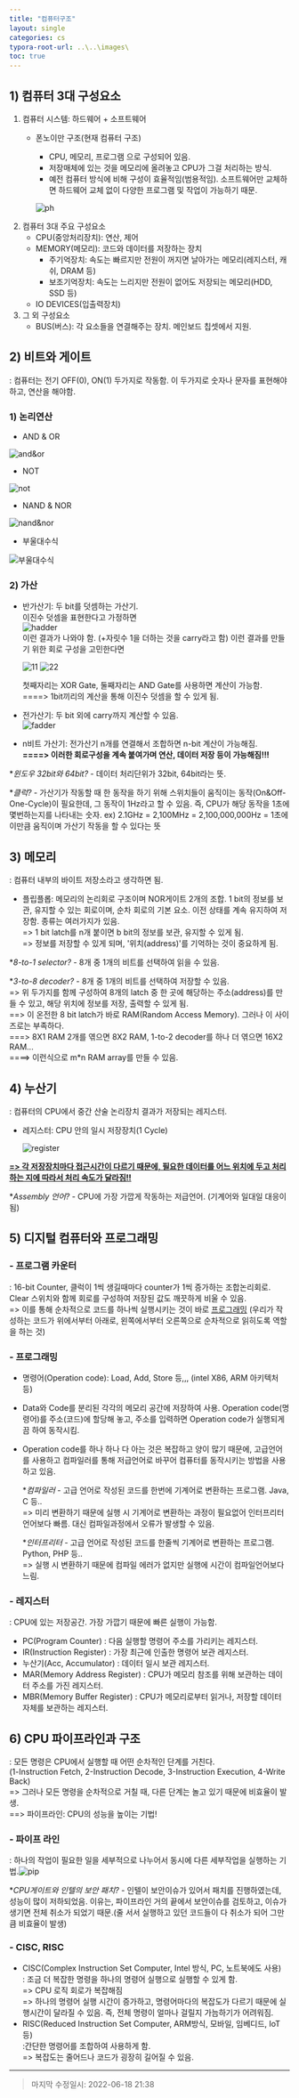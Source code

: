 ```yaml
---
title: "컴퓨터구조"
layout: single
categories: cs
typora-root-url: ..\..\images\
toc: true
---
```


## 1)  컴퓨터 3대 구성요소

1) 컴퓨터 시스템: 하드웨어 + 소프트웨어

   - 폰노이만 구조(현재 컴퓨터 구조)

     - CPU, 메모리, 프로그램 으로 구성되어 있음.
     - 저장매체에 있는 것을 메모리에 올려놓고 CPU가 그걸 처리하는 방식.
     - 예전 컴퓨터 방식에 비해 구성이 효율적임(범용적임). 소프트웨어만 교체하면 하드웨어 교체 없이 다양한 프로그램 및 작업이 가능하기 때문.

     ![ph](..\..\images\ph.png)

2. 컴퓨터 3대 주요 구성요소
   - CPU(중앙처리장치): 연산, 제어
   - MEMORY(메모리): 코드와 데이터를 저장하는 장치
     - 주기억장치: 속도는 빠르지만 전원이 꺼지면 날아가는 메모리(레지스터, 캐쉬, DRAM 등)
     - 보조기억장치: 속도는 느리지만 전원이 없어도 저장되는 메모리(HDD, SSD 등)
   - IO DEVICES(입출력장치)
3. 그 외 구성요소
   - BUS(버스): 각 요소들을 연결해주는 장치. 메인보드 칩셋에서 지원.



## 2) 비트와 게이트

: 컴퓨터는 전기 OFF(0), ON(1) 두가지로 작동함. 이 두가지로 숫자나 문자를 표현해야 하고, 연산을 해야함.

### 1) 논리연산

- AND & OR

![and&or](..\..\images\and&or.PNG)

- NOT

![not](..\..\images\not.PNG)

- NAND & NOR

![nand&nor](..\..\images\nand&nor.PNG)

- 부울대수식

![부울대수식](..\..\images\부울대수식.png)

### 2) 가산

- 반가산기: 두 bit를 덧셈하는 가산기. <br>이진수 덧셈을 표현한다고 가정하면<br> ![hadder](..\..\images\hadder.PNG) <br>이런 결과가 나와야 함. (+자릿수 1을 더하는 것을 carry라고 함) 이런 결과를 만들기 위한 회로 구성을 고민한다면

  ![11](..\..\images\11.PNG) ![22](..\..\images\22.PNG)

  첫째자리는 XOR Gate, 둘째자리는 AND Gate를 사용하면 계산이 가능함. <br>====> 1bit끼리의 계산을 통해 이진수 덧셈을 할 수 있게 됨.<br>

- 전가산기: 두 bit 외에 carry까지 계산할 수 있음.<br>![fadder](..\..\images\fadder.png)<br>

- n비트 가산기: 전가산기 n개를 연결해서 조합하면 n-bit 계산이 가능해짐.<br>**====> 이러한 회로구성을 계속 붙여가며 연산, 데이터 저장 등이 가능해짐!!!**

**윈도우 32bit와 64bit?* - 데이터 처리단위가 32bit, 64bit라는 뜻.

**클럭?* - 가산기가 작동할 때 한 동작을 하기 위해 스위치들이 움직이는 동작(On&Off-One-Cycle)이 필요한데, 그 동작이 1Hz라고 할 수 있음. 즉, CPU가 해당 동작을 1초에 몇번하는지를 나타내는 숫자. ex) 2.1GHz = 2,100MHz = 2,100,000,000Hz = 1초에 이만큼 움직이며 가산기 작동을 할 수 있다는 뜻



## 3) 메모리

: 컴퓨터 내부의 바이트 저장소라고 생각하면 됨.

- 플립플롭: 메모리의 논리회로 구조이며 NOR게이트 2개의 조합. 1 bit의 정보를 보관, 유지할 수 있는 회로이며, 순차 회로의 기본 요소. 이전 상태를 계속 유지하여 저장함. 종류는 여러가지가 있음. <br>=> 1 bit latch를 n개 붙이면 b bit의 정보를 보관, 유지할 수 있게 됨.<br>=> 정보를 저장할 수 있게 되며, '위치(address)'를 기억하는 것이 중요하게 됨.

**8-to-1 selector?* - 8개 중 1개의 비트를 선택하여 읽을 수 있음.

**3-to-8 decoder?* - 8개 중 1개의 비트를 선택하여 저장할 수 있음.<br>=> 위 두가지를 함께 구성하여 8개의 latch 중 한 곳에 해당하는 주소(address)를 만들 수 있고, 해당 위치에 정보를 저장, 출력할 수 있게 됨.<br>==> 이 온전한 8 bit latch가 바로 RAM(Random Access Memory). 그러나 이 사이즈로는 부족하다.<br>===> 8X1 RAM 2개를 엮으면 8X2 RAM, 1-to-2 decoder를 하나 더 엮으면 16X2 RAM...<br>====> 이런식으로 m*n RAM array를 만들 수 있음.



## 4) 누산기

: 컴퓨터의 CPU에서 중간 산술 논리장치 결과가 저장되는 레지스터.

- 레지스터: CPU 안의 일시 저장장치(1 Cycle)<br>

  ![register](..\..\images\register-165554697586511.PNG)

**<u>=> 각 저장장치마다 접근시간이 다르기 때문에, 필요한 데이터를 어느 위치에 두고 처리하는 지에 따라서 처리 속도가 달라짐!!</u>**

**Assembly 언어?* - CPU에 가장 가깝게 작동하는 저급언어. (기계어와 일대일 대응이 됨)



## 5) 디지털 컴퓨터와 프로그래밍

### - 프로그램 카운터

: 16-bit Counter, 클럭이 1씩 생길때마다 counter가 1씩 증가하는 조합논리회로.<br>Clear 스위치와 함께 회로를 구성하여 저장된 값도 깨끗하게 비울 수 있음.<br>=> 이를 통해 순차적으로 코드를 하나씩 실행시키는 것이 바로 <u>프로그래밍</u> (우리가 작성하는 코드가 위에서부터 아래로, 왼쪽에서부터 오른쪽으로 순차적으로 읽히도록 역할을 하는 것)

### - 프로그래밍

- 명령어(Operation code): Load, Add, Store 등,,, (intel X86, ARM 아키텍처 등)

- Data와 Code를 분리된 각각의 메모리 공간에 저장하여 사용. Operation code(명령어)를 주소(코드)에 할당해 놓고, 주소를 입력하면 Operation code가 실행되게끔 하여 동작시킴.

- Operation code를 하나 하나 다 아는 것은 복잡하고 양이 많기 때문에, 고급언어를 사용하고 컴파일러를 통해 저급언어로 바꾸어 컴퓨터를 동작시키는 방법을 사용하고 있음.

  **컴파일러* - 고급 언어로 작성된 코드를 한번에 기계어로 변환하는 프로그램. Java, C 등..<br>=> 미리 변환하기 때문에 실행 시 기계어로 변환하는 과정이 필요없어 인터프리터 언어보다 빠름. 대신 컴파일과정에서 오류가 발생할 수 있음.

  **인터프리터* - 고급 언어로 작성된 코드를 한줄씩 기계어로 변환하는 프로그램. Python, PHP 등..<br>=> 실행 시 변환하기 때문에 컴파일 에러가 없지만 실행에 시간이 컴파일언어보다 느림.

### - 레지스터

: CPU에 있는 저장공간. 가장 가깝기 때문에 빠른 실행이 가능함.

- PC(Program Counter) : 다음 실행할 명령어 주소를 가리키는 레지스터.
- IR(Instruction Register) : 가장 최근에 인출한 명령어 보관 레지스터.
- 누산기(Acc, Accumulator) : 데이터 일시 보관 레지스터.
- MAR(Memory Address Register) : CPU가 메모리 참조를 위해 보관하는 데이터 주소를 가진 레지스터.
- MBR(Memory Buffer Register) : CPU가 메모리로부터 읽거나, 저장할 데이터 자체를 보관하는 레지스터.



## 6) CPU 파이프라인과 구조

: 모든 명령은 CPU에서 실행할 때 어떤 순차적인 단계를 거친다.<br>(1-Instruction Fetch, 2-Instruction Decode, 3-Instruction Execution, 4-Write Back)<br>=> 그러나 모든 명령을 순차적으로 거칠 때, 다른 단계는 놀고 있기 때문에 비효율이 발생. <br>==> 파이프라인: CPU의 성능을 높이는 기법!

### - 파이프 라인

: 하나의 작업이 필요한 일을 세부적으로 나누어서 동시에 다른 세부작업을 실행하는 기법.![pip](..\..\images\pip.PNG)

**CPU게이트와 인텔의 보안 패치?* - 인텔이 보안이슈가 있어서 패치를 진행하였는데, 성능이 많이 저하되었음. 이유는, 파이프라인 거의 끝에서 보안이슈를 검토하고, 이슈가 생기면 전체 취소가 되었기 때문.(줄 서서 실행하고 있던 코드들이 다 취소가 되어 그만큼 비효율이 발생)

### - CISC, RISC

- CISC(Complex Instruction Set Computer, Intel 방식, PC, 노트북에도 사용)<br>: 조금 더 복잡한 명령을 하나의 명령어 실행으로 실행할 수 있게 함. <br>=> CPU 로직 회로가 복잡해짐<br>=> 하나의 명령어 실행 시간이 증가하고, 명령어마다의 복잡도가 다르기 때문에 실행시간이 달라질 수 있음. 즉, 전체 명령이 얼마나 걸릴지 가늠하기가 어려워짐.
- RISC(Reduced Instruction Set Computer, ARM방식, 모바일, 임베디드, IoT 등)<br>:간단한 명령어를 조합하여 사용하게 함.<br>=> 복잡도는 줄어드나 코드가 굉장히 길어질 수 있음.

------

> 마지막 수정일시: 2022-06-18 21:38